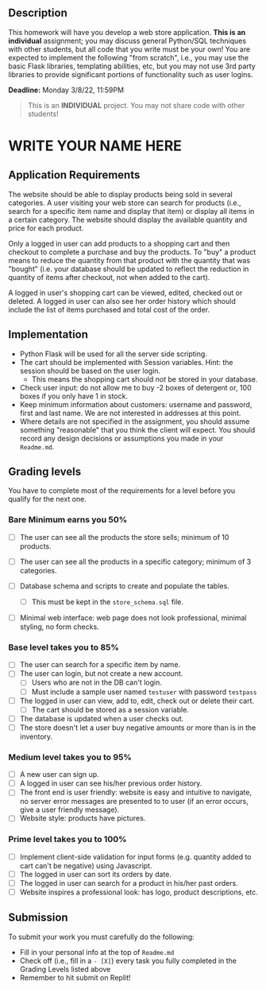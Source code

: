 ## Description
This homework will have you develop a web store application.  **This is an individual** assignment; you may discuss general Python/SQL techniques with other students, but all code that you write must be your own! You are expected to implement the following "from scratch", i.e., you may use the basic Flask libraries, templating abilities, etc, but you may not use 3rd party libraries to provide significant portions of functionality such as user logins.

**Deadline:** Monday 3/8/22, 11:59PM

> This is an **INDIVIDUAL** project. You may not share code with other students!


# WRITE YOUR NAME HERE

## Application Requirements
The website should be able to display products being sold in several categories. A user visiting your web store can search for products (i.e., search for a specific item name and display that item) or display all items in a certain category. The website should display the available quantity and price for each product.

Only a logged in user can add products to a shopping cart and then checkout to complete a purchase and buy the products. To "buy" a product means to reduce the quantity from that product with the quantity that was "bought" (i.e. your database should be updated to reflect the reduction in quantity of items after checkout, not when added to the cart). 

A logged in user's shopping cart can be viewed, edited, checked out or deleted. A logged in user can also see her order history which should include the list of items purchased and total cost of the order.

## Implementation
- Python Flask will be used for all the server side scripting.
- The cart should be implemented with Session variables. Hint: the session should be based on the user login.
  - This means the shopping cart should *not* be stored in your database.
- Check user input: do not allow me to buy -2 boxes of detergent or, 100 boxes if you only have 1 in stock.
- Keep minimum information about customers: username and password, first and last name. We are not interested in addresses at this point.
- Where details are not specified in the assignment, you should assume something "reasonable" that you think the client will expect. You should record any design decisions or assumptions you made in your `Readme.md`.


## Grading levels
You have to complete most of the requirements for a level before you qualify for the next one.

### Bare Minimum earns you 50%
- [ ] The user can see all the products the store sells; minimum of 10 products.
- [ ] The user can see all the products in a specific category; minimum of 3 categories.
- [ ] Database schema and scripts to create and populate the tables.
  - [ ] This must be kept in the `store_schema.sql` file.
- [ ] Minimal web interface: web page does not look professional, minimal styling, no form checks.


### Base level takes you to 85% 
- [ ] The user can search for a specific item by name.
- [ ] The user can login, but not create a new account.
  - [ ] Users who are not in the DB can't login.
  - [ ] Must include a sample user named `testuser` with password `testpass`
- [ ] The logged in user can view, add to, edit, check out or delete their cart.
  - [ ] The cart should be stored as a session variable.
- [ ] The database is updated when a user checks out.
- [ ] The store doesn't let a user buy negative amounts or more than is in the inventory.

### Medium level takes you to 95%
- [ ] A new user can sign up.
- [ ] A logged in user can see his/her previous order history.
- [ ] The front end is user friendly: website is easy and intuitive to navigate, no server error messages are presented to to user (if an error occurs, give a user friendly message).
- [ ] Website style: products have pictures.

### Prime level takes you to 100%
- [ ] Implement client-side validation for input forms (e.g. quantity added to cart can't be negative) using Javascript.
- [ ] The logged in user can sort its orders by date.
- [ ] The logged in user can search for a product in his/her past orders.
- [ ] Website inspires a professional look: has logo, product descriptions, etc.

## Submission
To submit your work you must carefully do the following:
  - Fill in your personal info at the top of `Readme.md`
  - Check off (i.e., fill in a `- [X]`) every task you fully completed in the Grading Levels listed above
  - Remember to hit submit on Replit!

